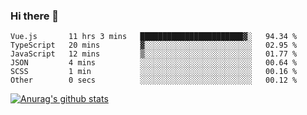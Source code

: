 ### Hi there 👋



<!--
**webB1an/webB1an** is a ✨ _special_ ✨ repository because its `README.md` (this file) appears on your GitHub profile.

Here are some ideas to get you started:

- 🔭 I’m currently working on ...
- 🌱 I’m currently learning ...
- 👯 I’m looking to collaborate on ...
- 🤔 I’m looking for help with ...
- 💬 Ask me about ...
- 📫 How to reach me: ...
- 😄 Pronouns: ...
- ⚡ Fun fact: ...
-->

<!--START_SECTION:waka-->

```text
Vue.js       11 hrs 3 mins   ███████████████████████▓░   94.34 %
TypeScript   20 mins         ▓░░░░░░░░░░░░░░░░░░░░░░░░   02.95 %
JavaScript   12 mins         ▒░░░░░░░░░░░░░░░░░░░░░░░░   01.77 %
JSON         4 mins          ░░░░░░░░░░░░░░░░░░░░░░░░░   00.64 %
SCSS         1 min           ░░░░░░░░░░░░░░░░░░░░░░░░░   00.16 %
Other        0 secs          ░░░░░░░░░░░░░░░░░░░░░░░░░   00.12 %
```

<!--END_SECTION:waka-->


[![Anurag's github stats](https://github-readme-stats.vercel.app/api?username=webB1an&show_icons=true&theme=radical)](https://github.com/anuraghazra/github-readme-stats)

